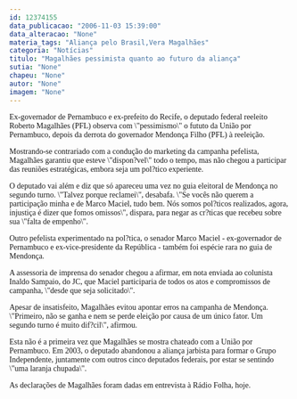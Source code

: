```yaml
---
id: 12374155
data_publicacao: "2006-11-03 15:39:00"
data_alteracao: "None"
materia_tags: "Aliança pelo Brasil,Vera Magalhães"
categoria: "Notícias"
titulo: "Magalhães pessimista quanto ao futuro da aliança"
sutia: "None"
chapeu: "None"
autor: "None"
imagem: "None"
---
```

<p><P><FONT face=Verdana>Ex-governador de Pernambuco e ex-prefeito do Recife, o deputado federal reeleito Roberto Magalhães (PFL) observa com \"pessimismo\" o fututo da União por Pernambuco, depois da derrota do governador Mendonça Filho (PFL) à reeleição. </FONT></P></p>
<p><P><FONT face=Verdana>Mostrando-se contrariado com a condução do marketing da campanha pefelista, Magalhães garantiu que esteve \"dispon?vel\" todo o tempo, mas não chegou a participar das reuniões estratégicas, embora seja um pol?tico experiente.</FONT></P></p>
<p><P><FONT face=Verdana>O deputado vai além e diz que só apareceu uma vez no guia eleitoral de Mendonça no segundo turno. \"Talvez porque reclamei\", desabafa. \"Se vocês não querem a participação minha e de Marco Maciel, tudo bem. Nós somos pol?ticos realizados, agora, injustiça é dizer que fomos omissos\", dispara, para negar as cr?ticas que recebeu sobre sua \"falta de empenho\".</FONT></P></p>
<p><P><FONT face=Verdana>Outro pefelista experimentado na pol?tica, o senador Marco Maciel - ex-governador de Pernambuco e ex-vice-presidente da República&nbsp;- também foi espécie rara no guia de Mendonça. </FONT></P></p>
<p><P><FONT face=Verdana>A assessoria de imprensa do senador chegou a afirmar, em nota enviada ao colunista Inaldo Sampaio, do JC, que Maciel participaria de todos os atos e compromissos de campanha, \"desde que seja solicitado\".</FONT></P></p>
<p><P><FONT face=Verdana>Apesar de insatisfeito, Magalhães evitou apontar erros na campanha de Mendonça. \"Primeiro, não se ganha e nem se perde eleição por causa de um único fator. Um segundo turno é muito dif?cil\", afirmou.</FONT></P></p>
<p><P><FONT face=Verdana>Esta não é a primeira vez que Magalhães se mostra chateado com a União por Pernambuco. Em 2003, o deputado abandonou a aliança jarbista para formar o Grupo Independente, juntamente com outros cinco deputados federais, por estar se sentindo \"uma laranja chupada\".</FONT></P></p>
<p><P><FONT face=Verdana>As declarações de Magalhães foram dadas em entrevista à Rádio Folha, hoje.</FONT></P> </p>
